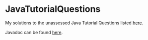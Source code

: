 # JavaTutorialQuestions
My solutions to the unassessed Java Tutorial Questions listed [here](https://github.com/afd/ProgrammingIITutorialQuestions/blob/master/README.md).

Javadoc can be found [here](https://0xfc963f18dc21.github.io/JavaTutorialQuestions/).
